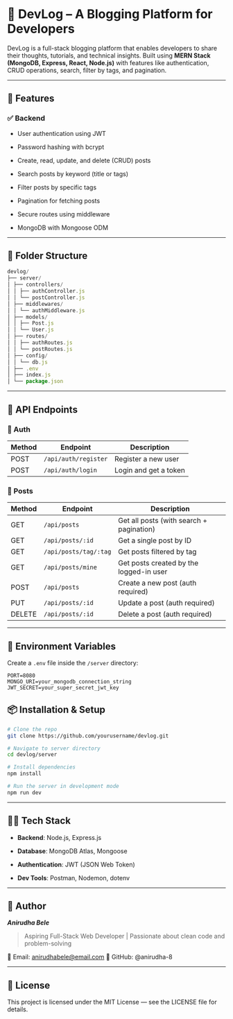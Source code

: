 # 📝 DevLog – A Blogging Platform for Developers

DevLog is a full-stack blogging platform that enables developers to share their thoughts, tutorials, and technical insights. Built using **MERN Stack (MongoDB, Express, React, Node.js)** with features like authentication, CRUD operations, search, filter by tags, and pagination.

---

## 🚀 Features

### ✅ Backend

- User authentication using JWT

- Password hashing with bcrypt

- Create, read, update, and delete (CRUD) posts

- Search posts by keyword (title or tags)

- Filter posts by specific tags

- Pagination for fetching posts

- Secure routes using middleware

- MongoDB with Mongoose ODM

---

## 📁 Folder Structure

```js
devlog/
├── server/
│ ├── controllers/
│ │ ├── authController.js
│ │ └── postController.js
│ ├── middlewares/
│ │ └── authMiddleware.js
│ ├── models/
│ │ ├── Post.js
│ │ └── User.js
│ ├── routes/
│ │ ├── authRoutes.js
│ │ └── postRoutes.js
│ ├── config/
│ │ └── db.js
│ ├── .env
│ ├── index.js
│ └── package.json
```

---

## 🧪 API Endpoints

### 🧍 Auth

| Method | Endpoint            | Description            |
|--------|---------------------|------------------------|
| POST   | `/api/auth/register` | Register a new user   |
| POST   | `/api/auth/login`    | Login and get a token |

### 📝 Posts

| Method | Endpoint               | Description                           |
|--------|------------------------|---------------------------------------|
| GET    | `/api/posts`           | Get all posts (with search + pagination) |
| GET    | `/api/posts/:id`       | Get a single post by ID               |
| GET    | `/api/posts/tag/:tag`  | Get posts filtered by tag             |
| GET    | `/api/posts/mine`      | Get posts created by the logged-in user |
| POST   | `/api/posts`           | Create a new post (auth required)     |
| PUT    | `/api/posts/:id`       | Update a post (auth required)         |
| DELETE | `/api/posts/:id`       | Delete a post (auth required)         |

---

## 🔐 Environment Variables

Create a `.env` file inside the `/server` directory:

```env
PORT=8080
MONGO_URI=your_mongodb_connection_string
JWT_SECRET=your_super_secret_jwt_key
```

## 📦 Installation & Setup

```bash
# Clone the repo
git clone https://github.com/yourusername/devlog.git

# Navigate to server directory
cd devlog/server

# Install dependencies
npm install

# Run the server in development mode
npm run dev
```

---

## 🧑‍💻 Tech Stack

- **Backend**: Node.js, Express.js

- **Database**: MongoDB Atlas, Mongoose

- **Authentication**: JWT (JSON Web Token)

- **Dev Tools**: Postman, Nodemon, dotenv

---

## 🧔 Author

***Anirudha Bele***

>Aspiring Full-Stack Web Developer | Passionate about clean code and problem-solving

📧 Email: <anirudhabele@email.com>
🔗 GitHub: @anirudha-8

---

## 📄 License

This project is licensed under the MIT License — see the LICENSE file for details.
